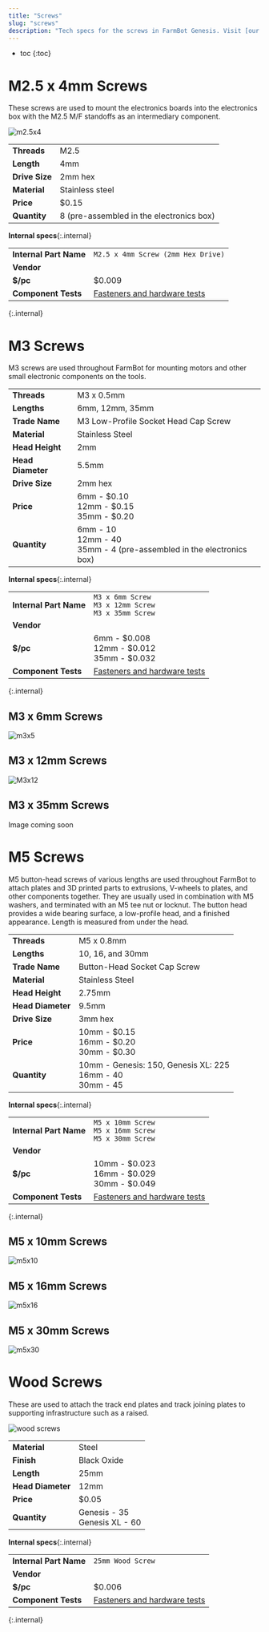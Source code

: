 ```yaml
---
title: "Screws"
slug: "screws"
description: "Tech specs for the screws in FarmBot Genesis. Visit [our shop](http://shop.farm.bot) to purchase parts."
---
```


* toc
{:toc}


# M2.5 x 4mm Screws

These screws are used to mount the electronics boards into the electronics box with the M2.5 M/F standoffs as an intermediary component.

![m2.5x4](_images/m2.5x4.jpg)

|                              |                              |
|------------------------------|------------------------------|
|**Threads**                   |M2.5
|**Length**                    |4mm
|**Drive Size**                |2mm hex
|**Material**                  |Stainless steel
|**Price**                     |$0.15
|**Quantity**                  |8 (pre-assembled in the electronics box)

**Internal specs**{:.internal}

|                              |                              |
|------------------------------|------------------------------|
|**Internal Part Name**        |`M2.5 x 4mm Screw (2mm Hex Drive)`
|**Vendor**                    |
|**$/pc**                      |$0.009
|**Component Tests**           |[Fasteners and hardware tests](../fasteners-and-hardware.md#component-tests)
{:.internal}

# M3 Screws

M3 screws are used throughout FarmBot for mounting motors and other small electronic components on the tools.

|                              |                              |
|------------------------------|------------------------------|
|**Threads**                   |M3 x 0.5mm
|**Lengths**                   |6mm, 12mm, 35mm
|**Trade Name**                |M3 Low-Profile Socket Head Cap Screw
|**Material**                  |Stainless Steel
|**Head Height**               |2mm
|**Head Diameter**             |5.5mm
|**Drive Size**                |2mm hex
|**Price**                     |6mm - $0.10<br>12mm - $0.15<br>35mm - $0.20
|**Quantity**                  |6mm - 10<br>12mm - 40<br>35mm - 4 (pre-assembled in the electronics box)

**Internal specs**{:.internal}

|                              |                              |
|------------------------------|------------------------------|
|**Internal Part Name**        |`M3 x 6mm Screw`<br>`M3 x 12mm Screw`<br>`M3 x 35mm Screw`
|**Vendor**                    |
|**$/pc**                      |6mm - $0.008<br>12mm - $0.012<br>35mm - $0.032
|**Component Tests**           |[Fasteners and hardware tests](../fasteners-and-hardware.md#component-tests)
{:.internal}

## M3 x 6mm Screws

![m3x5](_images/m3x5.jpg)

## M3 x 12mm Screws

![M3x12](_images/m3x12.jpg)

## M3 x 35mm Screws

Image coming soon

# M5 Screws

M5 button-head screws of various lengths are used throughout FarmBot to attach plates and 3D printed parts to extrusions, V-wheels to plates, and other components together. They are usually used in combination with M5 washers, and terminated with an M5 tee nut or locknut. The button head provides a wide bearing surface, a low-profile head, and a finished appearance. Length is measured from under the head.

|                              |                              |
|------------------------------|------------------------------|
|**Threads**                   |M5 x 0.8mm
|**Lengths**                   |10, 16, and 30mm
|**Trade Name**                |Button-Head Socket Cap Screw
|**Material**                  |Stainless Steel
|**Head Height**               |2.75mm
|**Head Diameter**             |9.5mm
|**Drive Size**                |3mm hex
|**Price**                     |10mm - $0.15<br>16mm - $0.20<br>30mm - $0.30
|**Quantity**                  |10mm - Genesis: 150, Genesis XL: 225<br>16mm - 40<br>30mm - 45

**Internal specs**{:.internal}

|                              |                              |
|------------------------------|------------------------------|
|**Internal Part Name**        |`M5 x 10mm Screw`<br>`M5 x 16mm Screw`<br>`M5 x 30mm Screw`
|**Vendor**                    |
|**$/pc**                      |10mm - $0.023<br>16mm - $0.029<br>30mm - $0.049
|**Component Tests**           |[Fasteners and hardware tests](../fasteners-and-hardware.md#component-tests)
{:.internal}

## M5 x 10mm Screws

![m5x10](_images/m5x10.jpg)

## M5 x 16mm Screws

![m5x16](_images/m5x16.jpg)

## M5 x 30mm Screws

![m5x30](_images/m5x30.jpg)

# Wood Screws

These are used to attach the track end plates and track joining plates to supporting infrastructure such as a raised.

![wood screws](_images/wood_screws.jpg)

|                              |                              |
|------------------------------|------------------------------|
|**Material**                  |Steel
|**Finish**                    |Black Oxide
|**Length**                    |25mm
|**Head Diameter**             |12mm
|**Price**                     |$0.05
|**Quantity**                  |Genesis - 35<br>Genesis XL - 60

**Internal specs**{:.internal}

|                              |                              |
|------------------------------|------------------------------|
|**Internal Part Name**        |`25mm Wood Screw`
|**Vendor**                    |
|**$/pc**                      |$0.006
|**Component Tests**           |[Fasteners and hardware tests](../fasteners-and-hardware.md#component-tests)
{:.internal}
